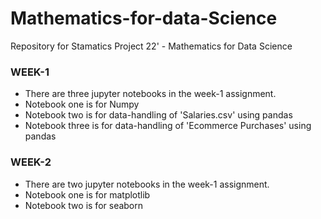 # Mathematics-for-data-Science
Repository for Stamatics Project 22' - Mathematics for Data Science 

### WEEK-1

* There are three jupyter notebooks in the week-1 assignment.
* Notebook one is for Numpy
* Notebook two is for data-handling of 'Salaries.csv' using pandas
* Notebook three is for data-handling of 'Ecommerce Purchases' using pandas

### WEEK-2

* There are two jupyter notebooks in the week-1 assignment.
* Notebook one is for matplotlib
* Notebook two is for seaborn
